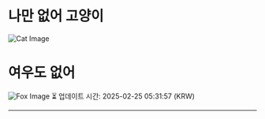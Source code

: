
# 나만 없어 고양이

![Cat Image](https://cdn2.thecatapi.com/images/cgn.jpg)

# 여우도 없어
![Fox Image](https://randomfox.ca/images/49.jpg)
⏳ 업데이트 시간: 2025-02-25 05:31:57 (KRW)

---
